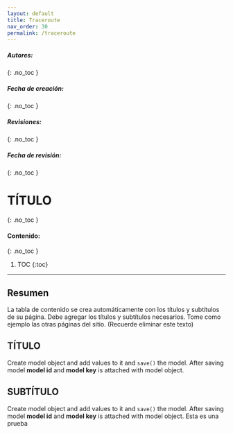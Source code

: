 ```yaml
---
layout: default
title: Traceroute
nav_order: 30
permalink: /traceroute
---
```

##### **Autores:**
{: .no_toc }


##### **Fecha de creación:** 
{: .no_toc }

##### **Revisiones:** 
{: .no_toc }

##### **Fecha de revisión:** 
{: .no_toc }

# TÍTULO
{: .no_toc }

#### Contenido:
{: .no_toc }

1. TOC
{:toc}

---


## Resumen
La tabla de contenido se crea automáticamente con los títulos y subtítulos de su página.
Debe agregar los títulos y subtítulos necesarios. Tome como ejemplo las otras páginas del sitio.
(Recuerde eliminar este texto)


## TÍTULO
Create model object and add values to it and `save()` the model. After saving model **model id** and 
**model key** is attached with model object.

## SUBTÍTULO
Create model object and add values to it and `save()` the model. After saving model **model id** and 
**model key** is attached with model object. Esta es una prueba